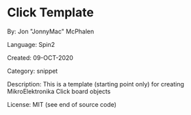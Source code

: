 # Click Template

By: Jon "JonnyMac" McPhalen

Language: Spin2

Created: 09-OCT-2020

Category: snippet

Description:
This is a template (starting point only) for creating MikroElektronika Click board objects

License: MIT (see end of source code)
